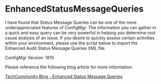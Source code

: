 # EnhancedStatusMessageQueries
I have found that Status Message Queries can be one of the more underappreciated features of ConfigMgr.  The information you can gather in a quick and easy query can be very powerful in helping you determine root cause analysis of an issue.  If you desire to quickly assess certain activities within your environment, please use the script below to import the Enhanced Audit Status Message Queries XML file.

ConfigMgr Version: 1810

Please reference the following blog article for more information:

[TechCommunity Blog - Enhanced Status Message Queries](https://techcommunity.microsoft.com/t5/Core-Infrastructure-and-Security/Enhanced-Audit-Status-Message-Queries/ba-p/884897)
